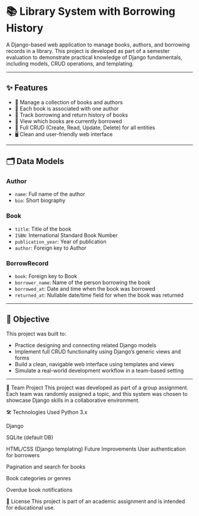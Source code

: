 # 📚 Library System with Borrowing History

A Django-based web application to manage books, authors, and borrowing records in a library. This project is developed as part of a semester evaluation to demonstrate practical knowledge of Django fundamentals, including models, CRUD operations, and templating.

---

## ✨ Features

- 📖 Manage a collection of books and authors
- 👤 Each book is associated with one author
- 🔄 Track borrowing and return history of books
- 📅 View which books are currently borrowed
- 🧾 Full CRUD (Create, Read, Update, Delete) for all entities
- 🖥️ Clean and user-friendly web interface

---

## 🗂️ Data Models

### Author

- `name`: Full name of the author
- `bio`: Short biography

### Book

- `title`: Title of the book
- `ISBN`: International Standard Book Number
- `publication_year`: Year of publication
- `author`: Foreign key to Author

### BorrowRecord

- `book`: Foreign key to Book
- `borrower_name`: Name of the person borrowing the book
- `borrowed_at`: Date and time when the book was borrowed
- `returned_at`: Nullable date/time field for when the book was returned

---

## 🎯 Objective

This project was built to:

- Practice designing and connecting related Django models
- Implement full CRUD functionality using Django’s generic views and forms
- Build a clean, navigable web interface using templates and views
- Simulate a real-world development workflow in a team-based setting

---

👥 Team Project
This project was developed as part of a group assignment. Each team was randomly assigned a topic, and this system was chosen to showcase Django skills in a collaborative environment.

🛠️ Technologies Used
Python 3.x

Django

SQLite (default DB)

HTML/CSS (Django templating)
Future Improvements
User authentication for borrowers

Pagination and search for books

Book categories or genres

Overdue book notifications

📄 License
This project is part of an academic assignment and is intended for educational use.
